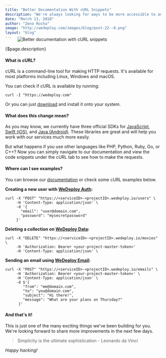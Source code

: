 ```yaml
---
title: "Better Documentation With cURL Snippets"
description: "We're always looking for ways to be more accessible to any developer using any kind of programming language. Today we're taking another step in that direction by adding cURL snippets to our documentation."
date: "March 13, 2018"
author: "Zeno Rocha"
image: "http://wedeploy.com/images/blog/post-22--0.png"
layout: "blog"
---
```


<article>

<figure style="margin-top: -1.5rem">
  <img src="/images/blog/post-22--1.gif" alt="Better documentation with cURL snippets">
</figure>

{$page.description}

#### What is cURL?

cURL is a command-line tool for making HTTP requests. It's available for most platforms including Linux, Windows and macOS.

You can check if cURL is available by running:

```text/x-sh
curl -I "https://wedeploy.com"
```

Or you can just [download](https://curl.haxx.se/download.html) and install it onto your system.

#### What does this change mean?

As you may know, we currently have three official SDKs for [JavaScript](/docs/configure/wedeploy-sdks/#2), [Swift (iOS)](/docs/configure/wedeploy-sdks/#3), and [Java (Android)](/docs/configure/wedeploy-sdks/#4). These libraries are great and will help you work with our services much more easily.

But what happens if you use other languages like PHP, Python, Ruby, Go, or C++? Now you can simply navigate to our documentation and view the code snippets under the cURL tab to see how to make the requests.

#### Where can I see examples?

You can browse our [documentation](/docs) or check some cURL examples below.

**Creating a new user with [WeDeploy Auth](/docs/auth/manage-users/#1):**

```text/x-sh
curl -X "POST" "https://<serviceID>-<projectID>.wedeploy.io/users" \
     -H 'Content-Type: application/json' \
     -d '{
       "email": "user@domain.com",
       "password": "mysecretpassword"
     }'
```

**Deleting a collection on [WeDeploy Data](/docs/data/deleting-data/#1):**

```text/x-sh
curl -X "DELETE" "https://<serviceID>-<projectID>.wedeploy.io/movies" \
     -H 'Authorization: Bearer <your-project-master-token>'
     -H 'Content-Type: application/json' \
```

**Sending an email using [WeDeploy Email](/docs/email/sending-email/#1):**

```text/x-sh
curl -X "POST" "https://<serviceID>-<projectID>.wedeploy.io/emails" \
     -H 'Authorization: Bearer <your-project-master-token>' \
     -H 'Content-Type: application/json' \
     -d $'{
        "from": "me@domain.com",
        "to": "you@domain.com",
        "subject": "Hi there!",
        "message": "What are your plans on Thursday?"
      }'
```

#### And that's it!

This is just one of the many exciting things we've been building for you. We're looking forward to share more improvements in the next few days.

> Simplicity is the ultimate sophistication - Leonardo da Vinci

*Happy hacking!*

</article>
